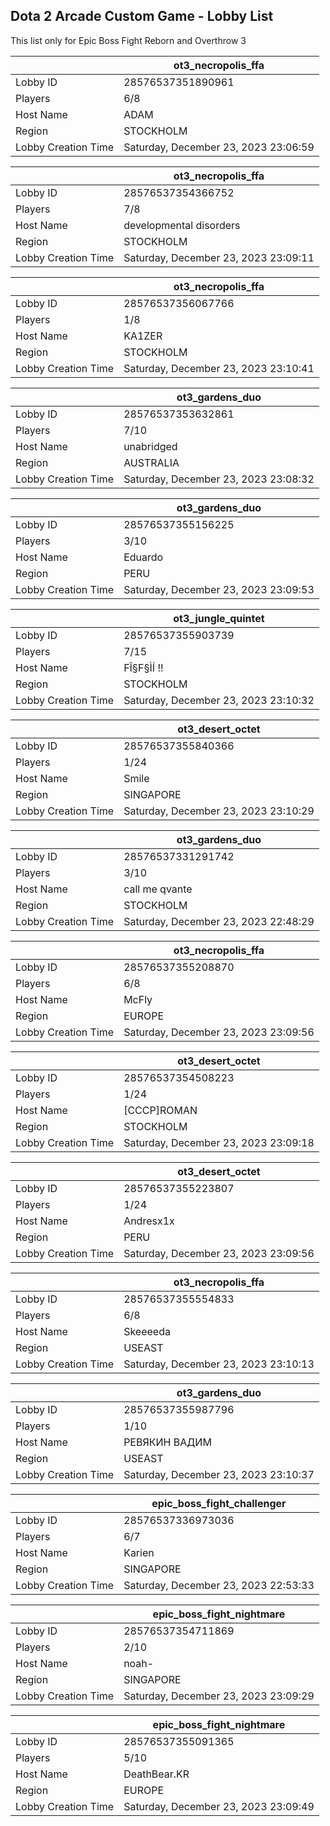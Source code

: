## Dota 2 Arcade Custom Game - Lobby List

This list only for Epic Boss Fight Reborn and Overthrow 3

|  | ot3_necropolis_ffa |
| ------ | ------ |
| Lobby ID | 28576537351890961 |
| Players | 6/8 |
| Host Name | ADAM |
| Region | STOCKHOLM |
| Lobby Creation Time | Saturday, December 23, 2023 23:06:59 |


|  | ot3_necropolis_ffa |
| ------ | ------ |
| Lobby ID | 28576537354366752 |
| Players | 7/8 |
| Host Name | developmental disorders |
| Region | STOCKHOLM |
| Lobby Creation Time | Saturday, December 23, 2023 23:09:11 |


|  | ot3_necropolis_ffa |
| ------ | ------ |
| Lobby ID | 28576537356067766 |
| Players | 1/8 |
| Host Name | KA1ZER |
| Region | STOCKHOLM |
| Lobby Creation Time | Saturday, December 23, 2023 23:10:41 |


|  | ot3_gardens_duo |
| ------ | ------ |
| Lobby ID | 28576537353632861 |
| Players | 7/10 |
| Host Name | unabridged |
| Region | AUSTRALIA |
| Lobby Creation Time | Saturday, December 23, 2023 23:08:32 |


|  | ot3_gardens_duo |
| ------ | ------ |
| Lobby ID | 28576537355156225 |
| Players | 3/10 |
| Host Name | Eduardo |
| Region | PERU |
| Lobby Creation Time | Saturday, December 23, 2023 23:09:53 |


|  | ot3_jungle_quintet |
| ------ | ------ |
| Lobby ID | 28576537355903739 |
| Players | 7/15 |
| Host Name | FÎ§F§ÌÍ !! |
| Region | STOCKHOLM |
| Lobby Creation Time | Saturday, December 23, 2023 23:10:32 |


|  | ot3_desert_octet |
| ------ | ------ |
| Lobby ID | 28576537355840366 |
| Players | 1/24 |
| Host Name | Smile |
| Region | SINGAPORE |
| Lobby Creation Time | Saturday, December 23, 2023 23:10:29 |


|  | ot3_gardens_duo |
| ------ | ------ |
| Lobby ID | 28576537331291742 |
| Players | 3/10 |
| Host Name | call me qvante |
| Region | STOCKHOLM |
| Lobby Creation Time | Saturday, December 23, 2023 22:48:29 |


|  | ot3_necropolis_ffa |
| ------ | ------ |
| Lobby ID | 28576537355208870 |
| Players | 6/8 |
| Host Name | McFly |
| Region | EUROPE |
| Lobby Creation Time | Saturday, December 23, 2023 23:09:56 |


|  | ot3_desert_octet |
| ------ | ------ |
| Lobby ID | 28576537354508223 |
| Players | 1/24 |
| Host Name | [CCCP]ROMAN |
| Region | STOCKHOLM |
| Lobby Creation Time | Saturday, December 23, 2023 23:09:18 |


|  | ot3_desert_octet |
| ------ | ------ |
| Lobby ID | 28576537355223807 |
| Players | 1/24 |
| Host Name | Andresx1x |
| Region | PERU |
| Lobby Creation Time | Saturday, December 23, 2023 23:09:56 |


|  | ot3_necropolis_ffa |
| ------ | ------ |
| Lobby ID | 28576537355554833 |
| Players | 6/8 |
| Host Name | Skeeeeda |
| Region | USEAST |
| Lobby Creation Time | Saturday, December 23, 2023 23:10:13 |


|  | ot3_gardens_duo |
| ------ | ------ |
| Lobby ID | 28576537355987796 |
| Players | 1/10 |
| Host Name | РЕВЯКИН ВАДИМ |
| Region | USEAST |
| Lobby Creation Time | Saturday, December 23, 2023 23:10:37 |


|  | epic_boss_fight_challenger |
| ------ | ------ |
| Lobby ID | 28576537336973036 |
| Players | 6/7 |
| Host Name | Karien |
| Region | SINGAPORE |
| Lobby Creation Time | Saturday, December 23, 2023 22:53:33 |


|  | epic_boss_fight_nightmare |
| ------ | ------ |
| Lobby ID | 28576537354711869 |
| Players | 2/10 |
| Host Name | noah- |
| Region | SINGAPORE |
| Lobby Creation Time | Saturday, December 23, 2023 23:09:29 |


|  | epic_boss_fight_nightmare |
| ------ | ------ |
| Lobby ID | 28576537355091365 |
| Players | 5/10 |
| Host Name | DeathBear.KR |
| Region | EUROPE |
| Lobby Creation Time | Saturday, December 23, 2023 23:09:49 |


